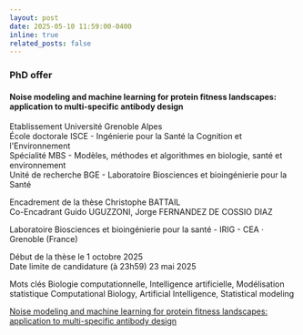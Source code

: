 ```yaml
---
layout: post
date: 2025-05-10 11:59:00-0400
inline: true
related_posts: false
---
```


### PhD offer

#### Noise modeling and machine learning for protein fitness landscapes: application to multi-specific antibody design

Etablissement Université Grenoble Alpes  
École doctorale ISCE - Ingénierie pour la Santé la Cognition et l'Environnement  
Spécialité MBS - Modèles, méthodes et algorithmes en biologie, santé et environnement  
Unité de recherche BGE - Laboratoire Biosciences et bioingénierie pour la Santé  


Encadrement de la thèse Christophe BATTAIL  
Co-Encadrant Guido UGUZZONI, Jorge FERNANDEZ DE COSSIO DIAZ  


Laboratoire Biosciences et bioingénierie pour la santé - IRIG - CEA · Grenoble (France)  


Début de la thèse le 1 octobre 2025  
Date limite de candidature (à 23h59) 23 mai 2025


Mots clés
Biologie computationnelle, Intelligence artificielle, Modélisation statistique
Computational Biology, Artificial Intelligence, Statistical modeling


<a href="https://adum.fr/as/ed/voirproposition.pl?print=oui&matricule_prop=65497"> Noise modeling and machine learning for protein fitness landscapes: application to multi-specific antibody design</a>
